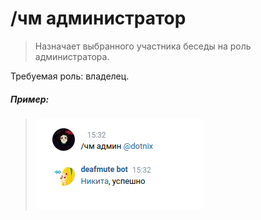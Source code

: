 # /чм администратор

>Назначает выбранного участника беседы на роль администратора.

Требуемая роль: владелец.

##### Пример:

><img src="assets/cm/admin.png"></img>
